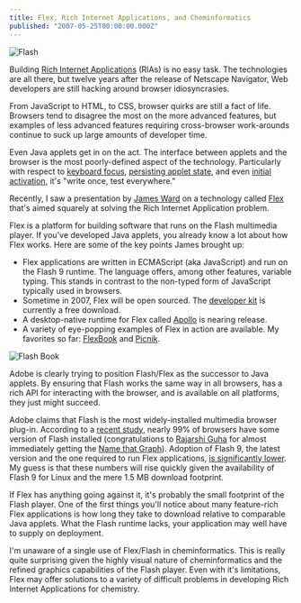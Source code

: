 ```yaml
---
title: Flex, Rich Internet Applications, and Cheminformatics
published: "2007-05-25T00:00:00.000Z"
---
```


![Flash](/images/posts/20070525/flash.png "Flash")

Building [Rich Internet Applications](http://en.wikipedia.org/wiki/Rich_Internet_application) (RIAs) is no easy task. The technologies are all there, but twelve years after the release of Netscape Navigator, Web developers are still hacking around browser idiosyncrasies.

From JavaScript to HTML, to CSS, browser quirks are still a fact of life. Browsers tend to disagree the most on the more advanced features, but examples of less advanced features requiring cross-browser work-arounds continue to suck up large amounts of developer time.

Even Java applets get in on the act. The interface between applets and the browser is the most poorly-defined aspect of the technology. Particularly with respect to [keyboard focus](http://bugs.sun.com/bugdatabase/view_bug.do?bug_id=4984794), [persisting applet state](http://forum.java.sun.com/thread.jspa?threadID=348710&messageID=2031874), and even [initial activation](http://java.sun.com/developer/technicalArticles/J2SE/Desktop/ieappletguide/), it's "write once, test everywhere."

Recently, I saw a presentation by [James Ward](http://www.jamesward.org/wordpress/) on a technology called [Flex](http://www.adobe.com/products/flex/) that's aimed squarely at solving the Rich Internet Application problem.

Flex is a platform for building software that runs on the Flash multimedia player. If you've developed Java applets, you already know a lot about how Flex works. Here are some of the key points James brought up:

-  Flex applications are written in ECMAScript (aka JavaScript) and run on the Flash 9 runtime. The language offers, among other features, variable typing. This stands in contrast to the non-typed form of JavaScript typically used in browsers.
-  Sometime in 2007, Flex will be open sourced. The [developer kit](http://www.adobe.com/products/flex/downloads/) is currently a free download.
-  A desktop-native runtime for Flex called [Apollo](http://labs.adobe.com/technologies/apollo/) is nearing release.
-  A variety of eye-popping examples of Flex in action are available. My favorites so far: [FlexBook](http://demo.quietlyscheming.com/book/Anatomy.html) and [Picnik](http://picnik.com).

![Flash Book](/images/posts/20070525/flashbook.png "Flash Book")

Adobe is clearly trying to position Flash/Flex as the successor to Java applets. By ensuring that Flash works the same way in all browsers, has a rich API for interacting with the browser, and is available on all platforms, they just might succeed.

Adobe claims that Flash is the most widely-installed multimedia browser plug-in. According to a [recent study](http://www.adobe.com/products/player_census/flashplayer/), nearly 99% of browsers have some version of Flash installed (congratulations to [Rajarshi Guha](http://cheminfo.informatics.indiana.edu/~rguha/) for almost immediately getting the [Name that Graph](http://depth-first.com/articles/2007/05/23/name-that-graph)). Adoption of Flash 9, the latest version and the one required to run Flex applications, [is significantly lower](http://www.adobe.com/products/player_census/flashplayer/version_penetration.html). My guess is that these numbers will rise quickly given the availability of Flash 9 for Linux and the mere 1.5 MB download footprint.

If Flex has anything going against it, it's probably the small footprint of the Flash player. One of the first things you'll notice about many feature-rich Flex applications is how long they take to download relative to comparable Java applets. What the Flash runtime lacks, your application may well have to supply on deployment.

I'm unaware of a single use of Flex/Flash in cheminformatics. This is really quite surprising given the highly visual nature of cheminformatics and the refined graphics capabilities of the Flash player. Even with it's limitations, Flex may offer solutions to a variety of difficult problems in developing Rich Internet Applications for chemistry.